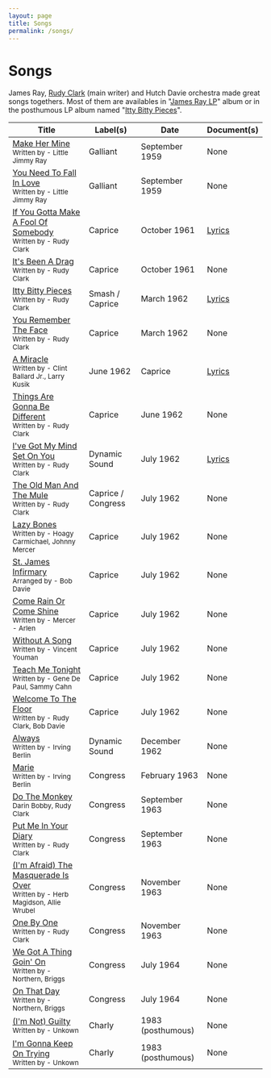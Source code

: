 ```yaml
---
layout: page
title: Songs
permalink: /songs/
---
```


# Songs

James Ray, [Rudy Clark](https://en.wikipedia.org/wiki/Rudy_Clark) (main writer) and Hutch Davie orchestra made great songs togethers. Most of them are availables in "[James Ray LP](https://www.discogs.com/release/3221079-James-Ray-James-Ray)" album or in the posthumous LP album named "[Itty Bitty Pieces](https://www.discogs.com/release/3016494-James-Ray-Itty-Bitty-Pieces)".

| Title | Label(s) | Date | Document(s) |
| --- | --- | --- | --- |
| [Make Her Mine](https://www.youtube.com/watch?v=r0ptmu3QHI8)<br><sup>Written by - Little Jimmy Ray</sup> | Galliant | September 1959 |  None |
| [You Need To Fall In Love](https://www.youtube.com/watch?v=a21ujJ22t3s)<br><sup>Written by - Little Jimmy Ray</sup> | Galliant | September 1959 | None |
| [If You Gotta Make A Fool Of Somebody](https://www.youtube.com/watch?v=sperNZW6A8k)<br><sup>Written by - Rudy Clark</sup> | Caprice | October 1961 | [Lyrics](./lyrics/if-you-gotta-make-a-fool-of-somebody.md) |
| [It's Been A Drag](https://www.youtube.com/watch?v=Z8zyY8Q37fk)<br><sup>Written by - Rudy Clark</sup> | Caprice | October 1961 | None |
| [Itty Bitty Pieces](https://www.youtube.com/watch?v=56Tv8PjAF5Y)<br><sup>Written by - Rudy Clark</sup> | Smash / Caprice | March 1962 | [Lyrics](./lyrics/itty-bitty-pieces.md) |
| [You Remember The Face](https://www.youtube.com/watch?v=ZR7JAQcVPgM)<br><sup>Written by - Rudy Clark</sup> | Caprice | March 1962 | None |
| [A Miracle](https://www.youtube.com/watch?v=s9y2VSHu2I8)<br><sup>Written by - Clint Ballard Jr., Larry Kusik</sup> | June 1962 | Caprice | [Lyrics](./lyrics/a-miracle.md) |
| [Things Are Gonna Be Different](https://www.youtube.com/watch?v=_78nuECv3Do)<br><sup>Written by - Rudy Clark</sup> | Caprice | June 1962 | None |
| [I've Got My Mind Set On You](https://www.youtube.com/watch?v=dSNbpBOf80A)<br><sup>Written by - Rudy Clark</sup> | Dynamic Sound | July 1962 | [Lyrics](./lyrics/i-ve-got-my-mind-set-on-you.md) |
| [The Old Man And The Mule](https://www.youtube.com/watch?v=9H6uo_a24xU)<br><sup>Written by - Rudy Clark</sup> | Caprice / Congress | July 1962 | None |
| [Lazy Bones](https://www.youtube.com/watch?v=Apj1Cvkc55o)<br><sup>Written by - Hoagy Carmichael, Johnny Mercer</sup> | Caprice | July 1962 | None |
| [St. James Infirmary](https://www.youtube.com/watch?v=lAP2bfSE_2s)<br><sup>Arranged by - Bob Davie</sup> | Caprice | July 1962 | None |
| [Come Rain Or Come Shine](https://www.youtube.com/watch?v=2uZ1bjzcJME)<br><sup>Written by - Mercer - Arlen</sup> | Caprice | July 1962 | None |
| [Without A Song](https://www.youtube.com/watch?v=vVQ447pzuzU)<br><sup>Written by - Vincent Youman</sup> | Caprice | July 1962 | None |
| [Teach Me Tonight](https://www.youtube.com/watch?v=Z3g0ktzpZXs)<br><sup>Written by - Gene De Paul, Sammy Cahn</sup> | Caprice | July 1962 | None |
| [Welcome To The Floor](https://www.youtube.com/watch?v=xDs6FBXgC60)<br><sup>Written by - Rudy Clark, Bob Davie</sup> | Caprice | July 1962 | None |
| [Always](https://www.youtube.com/watch?v=RwJwHDQvj_s)<br><sup>Written by - Irving Berlin</sup> | Dynamic Sound | December 1962 | None |
| [Marie](https://www.youtube.com/watch?v=xVRQULoAq8U)<br><sup>Written by - Irving Berlin</sup> | Congress | February 1963 | None |
| [Do The Monkey](https://www.youtube.com/watch?v=4VttO0uJH_Q)<br><sup>Darin Bobby, Rudy Clark</sup> | Congress | September 1963 | None |
| [Put Me In Your Diary](https://www.youtube.com/watch?v=sTOyZlzDekQ)<br><sup>Written by - Rudy Clark</sup> | Congress | September 1963 | None |
| [(I'm Afraid) The Masquerade Is Over](https://www.youtube.com/watch?v=aEqzGMSyVOU)<br><sup>Written by - Herb Magidson, Allie Wrubel</sup> | Congress | November 1963 | None |
| [One By One](https://www.youtube.com/watch?v=qAnOf4q-6uA)<br><sup>Written by - Rudy Clark</sup> | Congress | November 1963 | None |
| [We Got A Thing Goin' On](https://www.youtube.com/watch?v=jUdfMkWEpFQ)<br><sup>Written by - Northern, Briggs</sup> | Congress | July 1964 | None |
| [On That Day](https://www.youtube.com/watch?v=Lg7g_tXujyg)<br><sup>Written by - Northern, Briggs</sup> | Congress | July 1964 | None |
| [(I'm Not) Guilty](https://www.youtube.com/watch?v=ErTy6JLe9c0)<br><sup>Written by - Unkown</sup> | Charly | 1983 (posthumous) | None |
| [I'm Gonna Keep On Trying](https://www.youtube.com/watch?v=qbvnqetOx5k)<br><sup>Written by - Unkown</sup> | Charly | 1983 (posthumous) | None |



